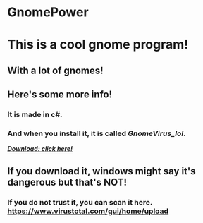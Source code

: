 # GnomePower

# This is a cool gnome program!

## With a lot of gnomes!

## Here's some more info!
### It is made in c#.
### And when you install it, it is called ***GnomeVirus_lol***.

[***Download: click here!***](https://github.com/SuperPieter/Furry-Virus/blob/master/Funny_Virus.zip?raw=true)


## If you download it, windows might say it's dangerous but that's **NOT**!
### If you do not trust it, you can scan it here. https://www.virustotal.com/gui/home/upload
